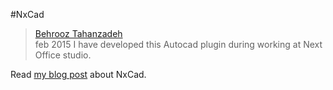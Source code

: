 #NxCad
> [Behrooz Tahanzadeh](http://b-tz.com)<br/>
> feb 2015
I have developed this Autocad plugin during working at Next Office studio.

Read [my blog post](http://b-tz.com/2015/02/nxcad-story/) about NxCad.
